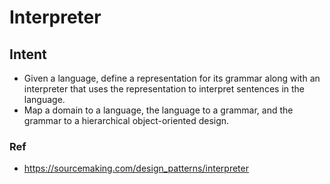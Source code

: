 # Interpreter

## Intent

- Given a language, define a representation for its grammar along with an interpreter that uses the representation to interpret sentences in the language.
- Map a domain to a language, the language to a grammar, and the grammar to a hierarchical object-oriented design.

### Ref

- https://sourcemaking.com/design_patterns/interpreter
